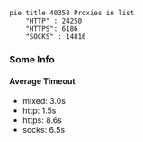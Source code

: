 
```mermaid
pie title 40358 Proxies in list
    "HTTP" : 24250
    "HTTPS": 6186
    "SOCKS" : 14816
```

### Some Info
#### Average Timeout

- mixed: 3.0s
- http: 1.5s
- https: 8.6s
- socks: 6.5s